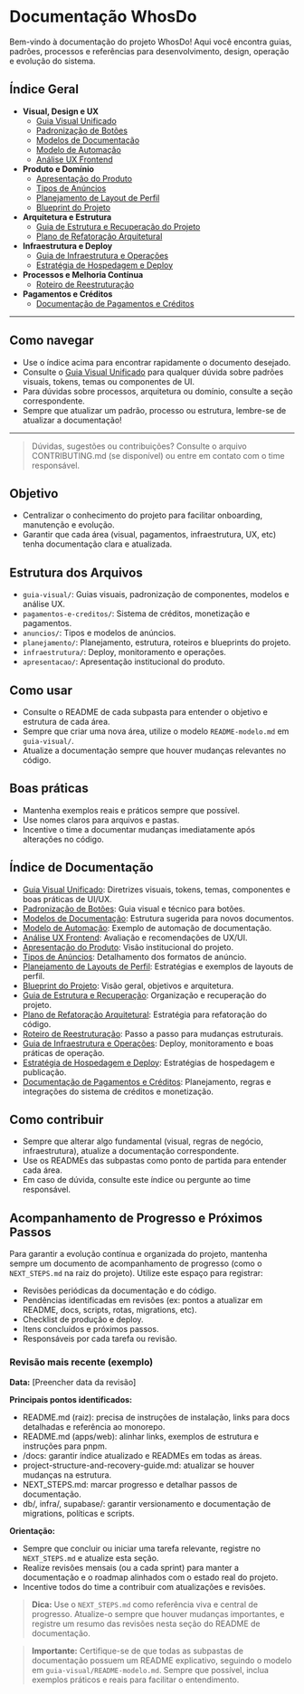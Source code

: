 # Documentação WhosDo

Bem-vindo à documentação do projeto WhosDo! Aqui você encontra guias, padrões, processos e referências para desenvolvimento, design, operação e evolução do sistema.

## Índice Geral

- **Visual, Design e UX**
  - [Guia Visual Unificado](./guia-visual/guia-visual-unificado.md)
  - [Padronização de Botões](./guia-visual/padronizacao-botoes.md)
  - [Modelos de Documentação](./guia-visual/README-modelo.md)
  - [Modelo de Automação](./guia-visual/README-modelo-automacao.md)
  - [Análise UX Frontend](./guia-visual/frontend-ux-visual-analysis.md)
- **Produto e Domínio**
  - [Apresentação do Produto](./apresentacao/whosdo-apresentacao.md)
  - [Tipos de Anúncios](./anuncios/tipos-de-anuncios.md)
  - [Planejamento de Layout de Perfil](./planejamento/profile-layout-planning.md)
  - [Blueprint do Projeto](./planejamento/blueprint.md)
- **Arquitetura e Estrutura**
  - [Guia de Estrutura e Recuperação do Projeto](./planejamento/project-structure-and-recovery-guide.md)
  - [Plano de Refatoração Arquitetural](./planejamento/architectural-refactoring-plan.md)
- **Infraestrutura e Deploy**
  - [Guia de Infraestrutura e Operações](./infraestrutura/infrastructure-and-operations-guide.md)
  - [Estratégia de Hospedagem e Deploy](./infraestrutura/hosting-and-deployment-strategy.md)
- **Processos e Melhoria Contínua**
  - [Roteiro de Reestruturação](./planejamento/roteiro-reestruturacao.md)
- **Pagamentos e Créditos**
  - [Documentação de Pagamentos e Créditos](./pagamentos-e-creditos/README.md)

---

## Como navegar
- Use o índice acima para encontrar rapidamente o documento desejado.
- Consulte o [Guia Visual Unificado](./guia-visual/guia-visual-unificado.md) para qualquer dúvida sobre padrões visuais, tokens, temas ou componentes de UI.
- Para dúvidas sobre processos, arquitetura ou domínio, consulte a seção correspondente.
- Sempre que atualizar um padrão, processo ou estrutura, lembre-se de atualizar a documentação!

---

> Dúvidas, sugestões ou contribuições? Consulte o arquivo CONTRIBUTING.md (se disponível) ou entre em contato com o time responsável.

## Objetivo
- Centralizar o conhecimento do projeto para facilitar onboarding, manutenção e evolução.
- Garantir que cada área (visual, pagamentos, infraestrutura, UX, etc) tenha documentação clara e atualizada.

## Estrutura dos Arquivos
- `guia-visual/`: Guias visuais, padronização de componentes, modelos e análise UX.
- `pagamentos-e-creditos/`: Sistema de créditos, monetização e pagamentos.
- `anuncios/`: Tipos e modelos de anúncios.
- `planejamento/`: Planejamento, estrutura, roteiros e blueprints do projeto.
- `infraestrutura/`: Deploy, monitoramento e operações.
- `apresentacao/`: Apresentação institucional do produto.

## Como usar
- Consulte o README de cada subpasta para entender o objetivo e estrutura de cada área.
- Sempre que criar uma nova área, utilize o modelo `README-modelo.md` em `guia-visual/`.
- Atualize a documentação sempre que houver mudanças relevantes no código.

## Boas práticas
- Mantenha exemplos reais e práticos sempre que possível.
- Use nomes claros para arquivos e pastas.
- Incentive o time a documentar mudanças imediatamente após alterações no código.

## Índice de Documentação
- [Guia Visual Unificado](./guia-visual/guia-visual-unificado.md): Diretrizes visuais, tokens, temas, componentes e boas práticas de UI/UX.
- [Padronização de Botões](./guia-visual/padronizacao-botoes.md): Guia visual e técnico para botões.
- [Modelos de Documentação](./guia-visual/README-modelo.md): Estrutura sugerida para novos documentos.
- [Modelo de Automação](./guia-visual/README-modelo-automacao.md): Exemplo de automação de documentação.
- [Análise UX Frontend](./guia-visual/frontend-ux-visual-analysis.md): Avaliação e recomendações de UX/UI.
- [Apresentação do Produto](./apresentacao/whosdo-apresentacao.md): Visão institucional do projeto.
- [Tipos de Anúncios](./anuncios/tipos-de-anuncios.md): Detalhamento dos formatos de anúncio.
- [Planejamento de Layouts de Perfil](./planejamento/profile-layout-planning.md): Estratégias e exemplos de layouts de perfil.
- [Blueprint do Projeto](./planejamento/blueprint.md): Visão geral, objetivos e arquitetura.
- [Guia de Estrutura e Recuperação](./planejamento/project-structure-and-recovery-guide.md): Organização e recuperação do projeto.
- [Plano de Refatoração Arquitetural](./planejamento/architectural-refactoring-plan.md): Estratégia para refatoração do código.
- [Roteiro de Reestruturação](./planejamento/roteiro-reestruturacao.md): Passo a passo para mudanças estruturais.
- [Guia de Infraestrutura e Operações](./infraestrutura/infrastructure-and-operations-guide.md): Deploy, monitoramento e boas práticas de operação.
- [Estratégia de Hospedagem e Deploy](./infraestrutura/hosting-and-deployment-strategy.md): Estratégias de hospedagem e publicação.
- [Documentação de Pagamentos e Créditos](./pagamentos-e-creditos/README.md): Planejamento, regras e integrações do sistema de créditos e monetização.

## Como contribuir
- Sempre que alterar algo fundamental (visual, regras de negócio, infraestrutura), atualize a documentação correspondente.
- Use os READMEs das subpastas como ponto de partida para entender cada área.
- Em caso de dúvida, consulte este índice ou pergunte ao time responsável.

## Acompanhamento de Progresso e Próximos Passos

Para garantir a evolução contínua e organizada do projeto, mantenha sempre um documento de acompanhamento de progresso (como o `NEXT_STEPS.md` na raiz do projeto). Utilize este espaço para registrar:

- Revisões periódicas da documentação e do código.
- Pendências identificadas em revisões (ex: pontos a atualizar em README, docs, scripts, rotas, migrations, etc).
- Checklist de produção e deploy.
- Itens concluídos e próximos passos.
- Responsáveis por cada tarefa ou revisão.

### Revisão mais recente (exemplo)

**Data:** [Preencher data da revisão]

**Principais pontos identificados:**
- README.md (raiz): precisa de instruções de instalação, links para docs detalhadas e referência ao monorepo.
- README.md (apps/web): alinhar links, exemplos de estrutura e instruções para pnpm.
- /docs: garantir índice atualizado e READMEs em todas as áreas.
- project-structure-and-recovery-guide.md: atualizar se houver mudanças na estrutura.
- NEXT_STEPS.md: marcar progresso e detalhar passos de documentação.
- db/, infra/, supabase/: garantir versionamento e documentação de migrations, políticas e scripts.

**Orientação:**
- Sempre que concluir ou iniciar uma tarefa relevante, registre no `NEXT_STEPS.md` e atualize esta seção.
- Realize revisões mensais (ou a cada sprint) para manter a documentação e o roadmap alinhados com o estado real do projeto.
- Incentive todos do time a contribuir com atualizações e revisões.

> **Dica:** Use o `NEXT_STEPS.md` como referência viva e central de progresso. Atualize-o sempre que houver mudanças importantes, e registre um resumo das revisões nesta seção do README de documentação.

> **Importante:** Certifique-se de que todas as subpastas de documentação possuem um README explicativo, seguindo o modelo em `guia-visual/README-modelo.md`. Sempre que possível, inclua exemplos práticos e reais para facilitar o entendimento. 